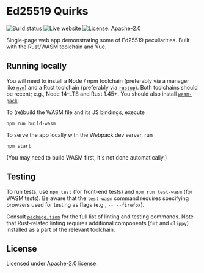 # Ed25519 Quirks

[![Build status][ci-image]][ci-url]
[![Live website][website-image]][website-url]
[![License: Apache-2.0][license-image]][license-url] 

[ci-image]: https://github.com/slowli/ed25519-quirks/actions/workflows/ci.yml/badge.svg
[ci-url]: https://github.com/slowli/ed25519-quirks/actions/workflows/ci.yml
[website-image]: https://img.shields.io/badge/website-live-blue.svg
[website-url]: https://quirks.ed25519.info/
[license-image]: https://img.shields.io/github/license/slowli/ed25519-quirks.svg
[license-url]: https://github.com/slowli/ed25519-quirks/blob/master/LICENSE

Single-page web app demonstrating some of Ed25519 peculiarities. Built with the Rust/WASM toolchain
and Vue.

## Running locally

You will need to install a Node / npm toolchain (preferably via a manager like [`nvm`])
and a Rust toolchain (preferably via [`rustup`]). Both toolchains should be recent; e.g., Node 14-LTS
and Rust 1.45+. You should also install [`wasm-pack`].

To (re)build the WASM file and its JS bindings, execute

```shell
npm run build-wasm
```

To serve the app locally with the Webpack dev server, run

```shell
npm start
```

(You may need to build WASM first, it's not done automatically.)

## Testing

To run tests, use `npm test` (for front-end tests) and `npm run test-wasm` (for WASM tests).
Be aware that the `test-wasm` command requires specifying browsers used for testing as flags
(e.g., `-- --firefox`).

Consult [`package.json`](package.json) for the full list of linting and testing commands.
Note that Rust-related linting requires additional components (`fmt` and `clippy`) installed as a part
of the relevant toolchain.

## License

Licensed under [Apache-2.0 license](LICENSE).

[`nvm`]: https://github.com/creationix/nvm
[`rustup`]: https://rustup.rs/
[`wasm-pack`]: https://rustwasm.github.io/wasm-pack/installer/
